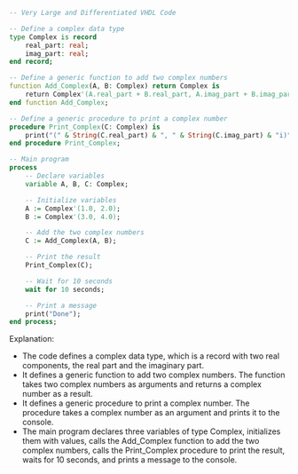 ```vhdl
-- Very Large and Differentiated VHDL Code

-- Define a complex data type
type Complex is record
    real_part: real;
    imag_part: real;
end record;

-- Define a generic function to add two complex numbers
function Add_Complex(A, B: Complex) return Complex is
    return Complex'(A.real_part + B.real_part, A.imag_part + B.imag_part);
end function Add_Complex;

-- Define a generic procedure to print a complex number
procedure Print_Complex(C: Complex) is
    print("(" & String(C.real_part) & ", " & String(C.imag_part) & "i)");
end procedure Print_Complex;

-- Main program
process
    -- Declare variables
    variable A, B, C: Complex;

    -- Initialize variables
    A := Complex'(1.0, 2.0);
    B := Complex'(3.0, 4.0);

    -- Add the two complex numbers
    C := Add_Complex(A, B);

    -- Print the result
    Print_Complex(C);

    -- Wait for 10 seconds
    wait for 10 seconds;

    -- Print a message
    print("Done");
end process;
```

Explanation:

* The code defines a complex data type, which is a record with two real components, the real part and the imaginary part.
* It defines a generic function to add two complex numbers. The function takes two complex numbers as arguments and returns a complex number as a result.
* It defines a generic procedure to print a complex number. The procedure takes a complex number as an argument and prints it to the console.
* The main program declares three variables of type Complex, initializes them with values, calls the Add_Complex function to add the two complex numbers, calls the Print_Complex procedure to print the result, waits for 10 seconds, and prints a message to the console.